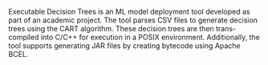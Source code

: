 Executable Decision Trees is an ML model deployment tool developed as part of an academic project. The tool parses CSV files to generate decision trees using the CART algorithm. These decision trees are then trans-compiled into C/C++ for execution in a POSIX environment. Additionally, the tool supports generating JAR files by creating bytecode using Apache BCEL.





